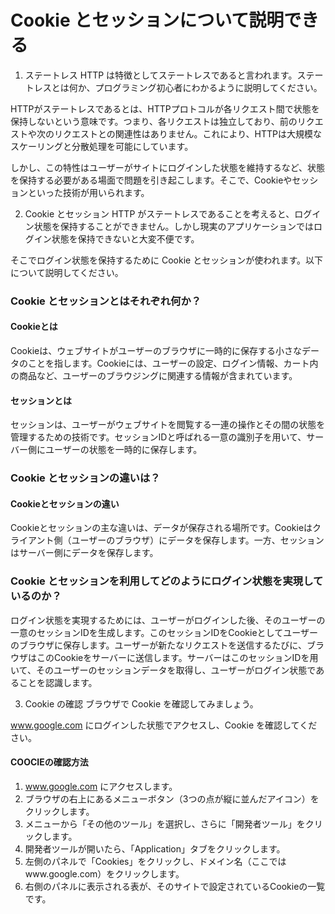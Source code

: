 # Cookie とセッションについて説明できる
1. ステートレス
HTTP は特徴としてステートレスであると言われます。ステートレスとは何か、プログラミング初心者にわかるように説明してください。

HTTPがステートレスであるとは、HTTPプロトコルが各リクエスト間で状態を保持しないという意味です。つまり、各リクエストは独立しており、前のリクエストや次のリクエストとの関連性はありません。これにより、HTTPは大規模なスケーリングと分散処理を可能にしています。

しかし、この特性はユーザーがサイトにログインした状態を維持するなど、状態を保持する必要がある場面で問題を引き起こします。そこで、Cookieやセッションといった技術が用いられます。

2. Cookie とセッション
HTTP がステートレスであることを考えると、ログイン状態を保持することができません。しかし現実のアプリケーションではログイン状態を保持できないと大変不便です。

そこでログイン状態を保持するために Cookie とセッションが使われます。以下について説明してください。

### Cookie とセッションとはそれぞれ何か？
#### Cookieとは
Cookieは、ウェブサイトがユーザーのブラウザに一時的に保存する小さなデータのことを指します。Cookieには、ユーザーの設定、ログイン情報、カート内の商品など、ユーザーのブラウジングに関連する情報が含まれています。

#### セッションとは
セッションは、ユーザーがウェブサイトを閲覧する一連の操作とその間の状態を管理するための技術です。セッションIDと呼ばれる一意の識別子を用いて、サーバー側にユーザーの状態を一時的に保存します。

### Cookie とセッションの違いは？
#### Cookieとセッションの違い
Cookieとセッションの主な違いは、データが保存される場所です。Cookieはクライアント側（ユーザーのブラウザ）にデータを保存します。一方、セッションはサーバー側にデータを保存します。

### Cookie とセッションを利用してどのようにログイン状態を実現しているのか？
ログイン状態を実現するためには、ユーザーがログインした後、そのユーザーの一意のセッションIDを生成します。このセッションIDをCookieとしてユーザーのブラウザに保存します。ユーザーが新たなリクエストを送信するたびに、ブラウザはこのCookieをサーバーに送信します。サーバーはこのセッションIDを用いて、そのユーザーのセッションデータを取得し、ユーザーがログイン状態であることを認識します。

3. Cookie の確認
ブラウザで Cookie を確認してみましょう。

www.google.com にログインした状態でアクセスし、Cookie を確認してください。

#### COOCIEの確認方法
1. www.google.com にアクセスします。
2. ブラウザの右上にあるメニューボタン（3つの点が縦に並んだアイコン）をクリックします。
3. メニューから「その他のツール」を選択し、さらに「開発者ツール」をクリックします。
4. 開発者ツールが開いたら、「Application」タブをクリックします。
5. 左側のパネルで「Cookies」をクリックし、ドメイン名（ここではwww.google.com）をクリックします。
6. 右側のパネルに表示される表が、そのサイトで設定されているCookieの一覧です。